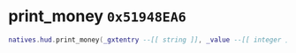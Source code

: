 # print_money `0x51948EA6`

```lua
natives.hud.print_money(_gxtentry --[[ string ]], _value --[[ integer ]], _additionalvalue --[[ integer ]], _time --[[ number ]], _unk4 --[[ number ]], _unk5 --[[ string ]])
```